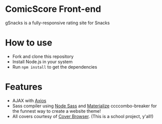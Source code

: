 # ComicScore Front-end

gSnacks is a fully-responsive rating site for Snacks

# How to use

- Fork and clone this repository
- Install Node.js in your system
- Run `npm install` to get the dependencies

# Features
- AJAX with [Axios](https://www.npmjs.com/package/axios)
- Sass compiler using [Node Sass](https://www.npmjs.com/package/node-sass) and [Materialize](https://materializecss.com/about.html) ccccombo-breaker for the funnest way to create a website theme!
- All covers courtesy of [Cover Browser](http://www.coverbrowser.com/). (This is a school project, y'all!)
